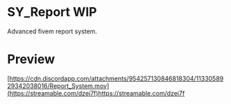 # SY_Report WIP
Advanced fivem report system.

# Preview
[https://cdn.discordapp.com/attachments/954257130846818304/1133058929342038016/Report_System.mov](https://streamable.com/dzei7f)https://streamable.com/dzei7f
